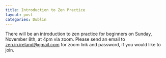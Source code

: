 ```yaml
---
title: Introduction to Zen Practice
layout: post
categories: Dublin
---
```


There will be an introduction to zen practice for beginners on Sunday, November 8th, at 4pm via zoom. Please send an email to zen.in.ireland@gmail.com for zoom link and password, if you would like to join.